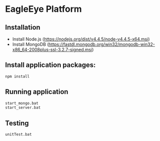 # EagleEye Platform


## Installation
* Install Node.js (https://nodejs.org/dist/v4.4.5/node-v4.4.5-x64.msi)
* Install MongoDB (https://fastdl.mongodb.org/win32/mongodb-win32-x86_64-2008plus-ssl-3.2.7-signed.msi)


## Install application packages:
```sh
npm install
```


## Running application

```sh
start_mongo.bat
start_server.bat
```


## Testing

```sh
unitTest.bat
```
